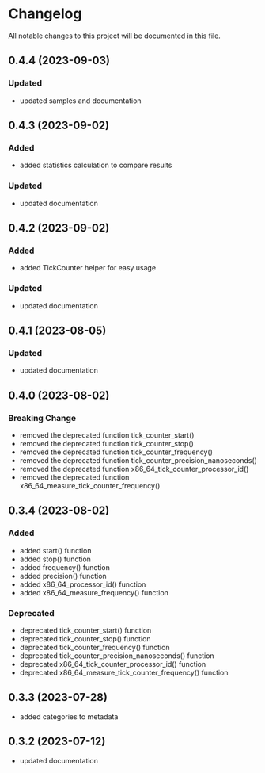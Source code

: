 # Changelog

All notable changes to this project will be documented in this file.

## 0.4.4 (2023-09-03)

### Updated

- updated samples and documentation

## 0.4.3 (2023-09-02)

### Added

- added statistics calculation to compare results

### Updated

- updated documentation

## 0.4.2 (2023-09-02)

### Added

- added TickCounter helper for easy usage

### Updated

- updated documentation

## 0.4.1 (2023-08-05)

### Updated

- updated documentation

## 0.4.0 (2023-08-02)

### Breaking Change

- removed the deprecated function tick_counter_start()
- removed the deprecated function tick_counter_stop()
- removed the deprecated function tick_counter_frequency()
- removed the deprecated function tick_counter_precision_nanoseconds()
- removed the deprecated function x86_64_tick_counter_processor_id()
- removed the deprecated function x86_64_measure_tick_counter_frequency()

## 0.3.4 (2023-08-02)

### Added

- added start() function
- added stop() function
- added frequency() function
- added precision() function
- added x86_64_processor_id() function
- added x86_64_measure_frequency() function

### Deprecated

- deprecated tick_counter_start() function
- deprecated tick_counter_stop() function
- deprecated tick_counter_frequency() function
- deprecated tick_counter_precision_nanoseconds() function
- deprecated x86_64_tick_counter_processor_id() function
- deprecated x86_64_measure_tick_counter_frequency() function

## 0.3.3 (2023-07-28)

- added categories to metadata

## 0.3.2 (2023-07-12)

- updated documentation
